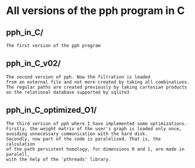 # All versions of the pph program in C

## pph_in_C/
    The first version of the pph program

## pph_in_C_v02/
    The second version of pph. Now the filtration is loaded 
    from an external file and not more created by taking all combinations.
    The regular paths are created previously by taking cartesian products
    on the relational database supported by sqlite3

## pph_in_C_optimized_O1/
    The third version of pph where I have implemented some optimizations.
    Firstly, the weight matrix of the user's graph is loaded only once,
    avoiding unnecessary communication with the hard disk.
    Secondly, now part of the code is paralelized. That is, the calculation
    of the path persistent homology, for dimensions 0 and 1, are made in paralell,
    with the help of the 'pthreads' library.
